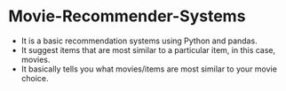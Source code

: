 # Movie-Recommender-Systems
- It is a basic recommendation systems using Python and pandas.
- It suggest items that are most similar to a particular item, in this case, movies. 
- It basically tells you what movies/items are most similar to your movie choice.

